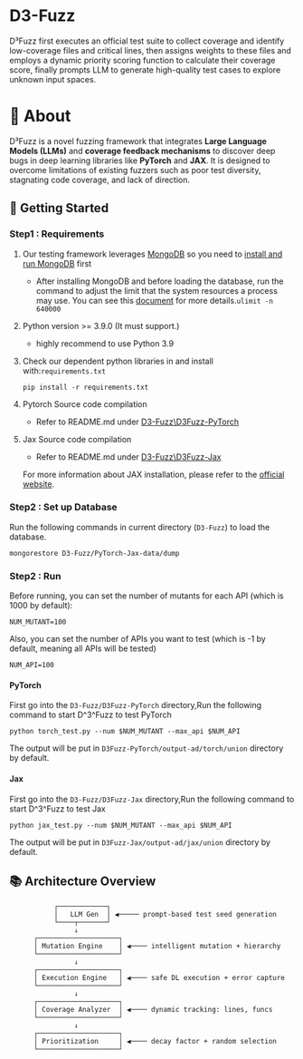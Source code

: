 # D3-Fuzz
D³Fuzz first executes an official test suite to collect coverage and identify low-coverage files and critical lines, then assigns weights to these files and employs a dynamic priority scoring function to calculate their coverage score, finally prompts LLM to generate high-quality test cases to explore unknown input spaces.
# 🔬 About

D³Fuzz is a novel fuzzing framework that integrates **Large Language Models (LLMs)** and **coverage feedback mechanisms** to discover deep bugs in deep learning libraries like **PyTorch** and **JAX**. It is designed to overcome limitations of existing fuzzers such as poor test diversity, stagnating code coverage, and lack of direction.

## 🚀 Getting Started

### Step1 : Requirements

1. Our testing framework leverages [MongoDB](https://www.mongodb.com/) so you need to [install and run MongoDB](https://docs.mongodb.com/manual/installation/) first
   - After installing MongoDB and before loading the database, run the command to adjust the limit that the system resources a process may use. You can see this [document](https://docs.mongodb.com/manual/reference/ulimit/) for more details.`ulimit -n 640000`

2. Python version >= 3.9.0 (It must support.)

   - highly recommend to use Python 3.9

3. Check our dependent python libraries in and install with:`requirements.txt`

   ```
   pip install -r requirements.txt
   ```

4. Pytorch Source code compilation
   - Refer to README.md under [D3-Fuzz\D3Fuzz-PyTorch](https://github.com/djy-lqz-hyd/D3-Fuzz/blob/main/D3Fuzz-PyTorch/README.md)

5. Jax Source code compilation

   - Refer to README.md under [D3-Fuzz\D3Fuzz-Jax](https://github.com/djy-lqz-hyd/D3-Fuzz/blob/main/D3Fuzz-Jax/README.md)

   For more information about JAX installation, please refer to the [official website](https://jax.readthedocs.io/en/latest/installation.html#installing-jax).

### Step2 : Set up Database

Run the following commands in current directory (`D3-Fuzz`) to load the database.

```
mongorestore D3-Fuzz/PyTorch-Jax-data/dump
```

### Step2 : Run

Before running, you can set the number of mutants for each API (which is 1000 by default):

```
NUM_MUTANT=100
```

Also, you can set the number of APIs you want to test (which is -1 by default, meaning all APIs will be tested)

```
NUM_API=100
```

#### PyTorch

First go into the `D3-Fuzz/D3Fuzz-PyTorch` directory,Run the following command to start D^3^Fuzz to test PyTorch

```
python torch_test.py --num $NUM_MUTANT --max_api $NUM_API
```

The output will be put in `D3Fuzz-PyTorch/output-ad/torch/union` directory by default.

#### Jax

First go into the `D3-Fuzz/D3Fuzz-Jax` directory,Run the following command to start D^3^Fuzz to test Jax

```
python jax_test.py --num $NUM_MUTANT --max_api $NUM_API
```

The output will be put in `D3Fuzz-Jax/output-ad/jax/union` directory by default.

## 📚 Architecture Overview

```text
           ┌────────────┐
           │   LLM Gen  │ ◀───── prompt-based test seed generation
           └────┬───────┘
                ↓
      ┌────────────────────┐
      │ Mutation Engine    │ ◀──── intelligent mutation + hierarchy
      └────────────────────┘
                ↓
      ┌────────────────────┐
      │ Execution Engine   │ ◀──── safe DL execution + error capture
      └────────────────────┘
                ↓
      ┌────────────────────┐
      │ Coverage Analyzer  │ ◀──── dynamic tracking: lines, funcs
      └────────────────────┘
                ↓
      ┌────────────────────┐
      │ Prioritization     │ ◀──── decay factor + random selection
      └────────────────────┘

```
